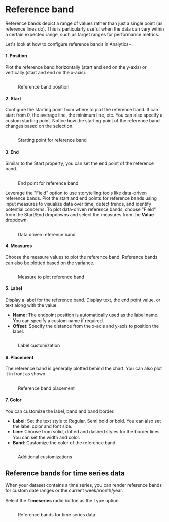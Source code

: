 # Reference band

Reference bands depict a range of values rather than just a single point (as reference lines do). This is particularly useful when the data can vary within a certain expected range, such as target ranges for performance metrics.

Let's look at how to configure reference bands in Analytics+.

#### 1. Position

Plot the reference band horizontally (start and end on the y-axis) or vertically (start and end on the x-axis).

<figure><img src="../../.gitbook/assets/image (1537).png" alt=""><figcaption><p>Reference band position</p></figcaption></figure>

#### 2. Start

Configure the starting point from where to plot the reference band. It can start from 0, the average line, the minimum line, etc. You can also specify a custom starting point. Notice how the starting point of the reference band changes based on the selection.

<figure><img src="../../.gitbook/assets/Untitled Project (121).gif" alt=""><figcaption><p>Starting point for reference band</p></figcaption></figure>

#### 3. End

Similar to the Start property, you can set the end point of the reference band.

<figure><img src="../../.gitbook/assets/image (1538).png" alt=""><figcaption><p>End point for reference band</p></figcaption></figure>

Leverage the "Field" option to use storytelling tools like data-driven reference bands. Plot the start and end points for reference bands using input measures to visualize data over time, detect trends, and identify potential concerns. To plot data-driven reference bands, choose "Field" from the Start/End dropdowns and select the measures from the **Value** dropdown.

<figure><img src="../../.gitbook/assets/image (2061).png" alt=""><figcaption><p>Data driven reference band</p></figcaption></figure>

#### 4. Measures

Choose the measure values to plot the reference band. Reference bands can also be plotted based on the variance.

<figure><img src="../../.gitbook/assets/image (1539).png" alt=""><figcaption><p>Measure to plot reference band</p></figcaption></figure>

#### 5. Label

Display a label for the reference band. Display text, the end point value, or text along with the value.

* **Name:** The endpoint position is automatically used as the label name. You can specify a custom name if required.
* **Offset**: Specify the distance from the x-axis and y-axis to position the label.

<figure><img src="../../.gitbook/assets/image (1540).png" alt=""><figcaption><p>Label customization</p></figcaption></figure>

#### 6. Placement

The reference band is generally plotted behind the chart. You can also plot it in front as shown.

<figure><img src="../../.gitbook/assets/image (1541).png" alt=""><figcaption><p>Reference band placement</p></figcaption></figure>

#### 7. Color

You can customize the label, band and band border.

* **Label**: Set the text style to Regular, Semi bold or bold. You can also set the label color and font size.
* **Line**: Choose from solid, dotted and dashed styles for the border lines. You can set the width and color.
* **Band**: Customize the color of the reference band.

<figure><img src="../../.gitbook/assets/image (1542).png" alt=""><figcaption><p>Additional customizations</p></figcaption></figure>

## Reference bands for time series data

When your dataset contains a time series, you can render reference bands for custom date ranges or the current week/month/year.

Select the **Timeseries** radio button as the Type option.

<figure><img src="../../.gitbook/assets/image (75).png" alt=""><figcaption><p>Reference bands for time series data</p></figcaption></figure>
